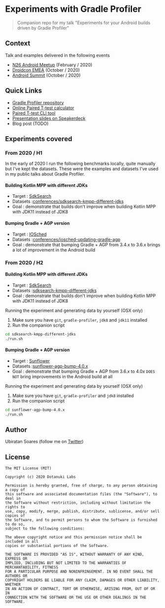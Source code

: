 # Experiments with Gradle Profiler

> Companion repo for my talk "Experiments for your Android builds driven by Gradle Profiler"

## Context

Talk and examples delivered in the following events

- [N26 Android Meetup](https://www.meetup.com/N26-Tech-Product-Design-Events-in-Barcelona/events/268447714/) (February / 2020)
- [Droidcon EMEA](https://www.online.droidcon.com/emea2020) (October / 2020)
- [Android Summit](https://emamo.com/event/android-summit-2020) (October / 2020)

## Quick Links

- [Gradle Profiler repository](https://github.com/gradle/gradle-profiler)
- [Online Paired T-test calculator](https://www.statskingdom.com/160MeanT2pair.html)
- [Paired T-test CLI tool](https://github.com/dotanuki-labs/gradle-profiler-pttest)
- [Presentation slides on Speakerdeck](https://speakerdeck.com/ubiratansoares/experiments-for-your-android-builds-driven-by-gradle-profiler)
- Blog post (TODO)

## Experiments covered

### From 2020 / H1

In the early of 2020 I run the following benchmarks locally, quite manually but I've kept the datasets. These were the examples and datasets I've used in my public talks about Gradle Profiler.

#### Building Kotlin MPP with different JDKs

- Target : [SdkSearch](https://github.com/JakeWharton/SdkSearch)
- Datasets :[conferences/sdksearch-kmpp-different-jdks](conferences/sdksearch-kmpp-different-jdks)
- Goal : demonstrate that builds don't improve when building Kotlin MPP with JDK11 instead of JDK8

#### Bumping Gradle + AGP version

- Target : [IOSched](https://github.com/google/iosched)
- Datasets :[conferences/iosched-updating-gradle-agp](conferences/iosched-updating-gradle-agp)
- Goal : demonstrate that bumping Gradle + AGP from 3.4.x to 3.6.x brings a lot of improvement in the Android build

### From 2020 / H2

#### Building Kotlin MPP with different JDKs

- Target : [SdkSearch](https://github.com/JakeWharton/SdkSearch)
- Datasets :[sdksearch-kmpp-different-jdks](sdksearch-kmpp-different-jdks)
- Goal : demonstrate that builds don't improve when building Kotlin MPP with JDK11 instead of JDK8

Running the experiment and generating data by yourself (OSX only)

1. Make sure you have `git`, `gradle-profiler`, `jdk8` and `jdk11` installed
2. Run the companion script

```bash
cd sdksearch-kmpp-different-jdks
./run.sh
```

#### Bumping Gradle + AGP version


- Target : [Sunflower](https://github.com/android/sunflower)
- Datasets :[sunflower-agp-bump-4.0.x](sunflower-agp-bump-4.0.x)
- Goal : demonstrate that bumping Gradle + AGP from 3.6.x to 4.0x `DOES NOT` bring improvements in the Android build at all

Running the experiment and generating data by yourself (OSX only)

1. Make sure you have `git`, `gradle-profiler` and `jdk8` installed
2. Run the companion script

```bash
cd sunflower-agp-bump-4.0.x
./run.sh
```

## Author

Ubiratan Soares (follow me on [Twitter](https://twitter.com/ubiratanfsoares))

## License

```
The MIT License (MIT)

Copyright (c) 2020 Dotanuki Labs

Permission is hereby granted, free of charge, to any person obtaining a copy of
this software and associated documentation files (the "Software"), to deal in
the Software without restriction, including without limitation the rights to
use, copy, modify, merge, publish, distribute, sublicense, and/or sell copies of
the Software, and to permit persons to whom the Software is furnished to do so,
subject to the following conditions:

The above copyright notice and this permission notice shall be included in all
copies or substantial portions of the Software.

THE SOFTWARE IS PROVIDED "AS IS", WITHOUT WARRANTY OF ANY KIND, EXPRESS OR
IMPLIED, INCLUDING BUT NOT LIMITED TO THE WARRANTIES OF MERCHANTABILITY, FITNESS
FOR A PARTICULAR PURPOSE AND NONINFRINGEMENT. IN NO EVENT SHALL THE AUTHORS OR
COPYRIGHT HOLDERS BE LIABLE FOR ANY CLAIM, DAMAGES OR OTHER LIABILITY, WHETHER
IN AN ACTION OF CONTRACT, TORT OR OTHERWISE, ARISING FROM, OUT OF OR IN
CONNECTION WITH THE SOFTWARE OR THE USE OR OTHER DEALINGS IN THE SOFTWARE.
```
